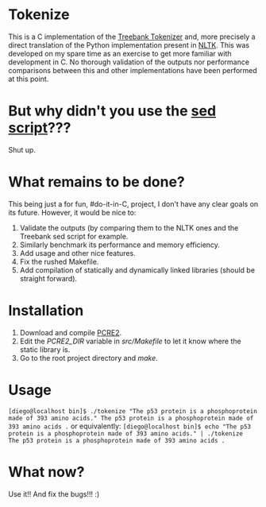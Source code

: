 # Tokenize

This is a C implementation of the [Treebank Tokenizer](https://www.cis.upenn.edu/~treebank/tokenization.html) and, more precisely a direct translation of the Python implementation present in [NLTK](http://www.nltk.org/_modules/nltk/tokenize/treebank.html). This was developed on my spare time as an exercise to get more familiar with development in C. No thorough validation of the outputs nor performance comparisons between this and other implementations have been performed at this point.

# But why didn't you use the [sed script](https://www.cis.upenn.edu/~treebank/tokenizer.sed)???

Shut up.

# What remains to be done?

This being just a for fun, \#do-it-in-C, project, I don't have any clear goals on its future. However, it would be nice to:

1. Validate the outputs (by comparing them to the NLTK ones and the Treebank sed script for example.
2. Similarly benchmark its performance and memory efficiency.
3. Add usage and other nice features.
4. Fix the rushed Makefile.
5. Add compilation of statically and dynamically linked libraries (should be straight forward).

# Installation

1. Download and compile [PCRE2](http://www.pcre.org/current/doc/html/pcre2.html).
2. Edit the *PCRE2_DIR* variable in *src/Makefile* to let it know where the static library is.
3. Go to the root project directory and *make*.

# Usage

``
[diego@localhost bin]$ ./tokenize "The p53 protein is a phosphoprotein made of 393 amino acids."
The
p53
protein
is
a
phosphoprotein
made
of
393
amino
acids
.
``
or equivalently:
``
[diego@localhost bin]$ echo "The p53 protein is a phosphoprotein made of 393 amino acids." | ./tokenize 
The
p53
protein
is
a
phosphoprotein
made
of
393
amino
acids
.
``

# What now?

Use it!! And fix the bugs!!! :)
